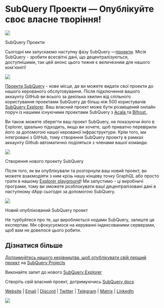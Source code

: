 # SubQuery Проекти — Опублікуйте своє власне творіння!

![](https://miro.medium.com/max/1400/0*Jhkt10DyMiptFocJ)

SubQuery Проекти

Сьогодні ми запускаємо наступну фазу SubQuery —[проекти](https://project.subquery.network). Місія SubQuery - зробити всесвітні дані, що децентралізуються, доступнішими, так цей анонс цього тижня є величезним для нашого ком'юніті!



![](https://miro.medium.com/max/464/0*FTsLOuy0A4cWEwcp)

[Проекти SubQuery](https://project.subquery.network) - нове місце, де ви можете видати свої проекти до нашого керованого обслуговування. Після підключення вашого аккаунту GitHub ви всього за декілька хвилин від спільного користування проектами SubQuery де більш ніж 500 користувачів [SubQuery Explorer](https://explorer.subquery.network/). Ваш власний проект може бути розміщений онлайн поруч із нашими існуючими проектами SubQuery з [ Acala ](https://explorer.subquery.network/subquery/OnFinality-io/acala-subql) та [ Bifrost ](https://explorer.subquery.network/subquery/bifrost-finance/subql).

Ви також можете зберегти ваш проект SubQuery, не показуючи його в Explorer, ідеально підходить, якщо ви хочете, щоб приватно перевірили його за допомогою нашої керованої інфраструктури. Крім того, ми інтегровані з GitHub, тому створення SubQuery проекту в рамках аккаунту Github автоматично поділяться з членами вашої команди.



![](https://miro.medium.com/max/1400/1*IupCbHA6aaal26sYbK-Hbw.png)

Створення нового проекту SubQuery

Після того, як ви опублікували та розгорнули ваш новий проект, ви можете взаємодіяти з ним крізь нашу кінцеву точку GraphQL або просто грати в нашому [Explorer playground](https://explorer.subquery.network/)! Ми запустимо - цi виробничі програми, тому ви зможете розблокувати ваші децентралізовані дані в наступному dApp сьогодні за допомогою SubQuery.



![](https://miro.medium.com/max/1400/1*Re6uHuy05UzWttfWQBM6hg.png)

Новий опублікований SubQuery проект

Не турбуйтеся про те, що виробляється нодами SubQuery, залиште це експертам. Ми сфокусуємося на керуванні індексованими серверами, щоб вам не довелося цього робити.

## Дізнатися більше

[Дотримуйтесь нашого керівництва, щоб опублікувати свій перший проект](https://doc.subquery.network/publish/publish.html) на [SubQuery Projects](https://project.subquery.network)

Виконайте запит до нового [SubQuery Explorer](https://explorer.subquery.network/)

Створіть свій власний проект, дотримуючись [SubQuery docs](https://doc.subquery.network/)

[Website](https://subquery.network/) | [Email](mailto:hello@subquery.network) | [Discord](https://discord.com/invite/78zg8aBSMG) | [Twitter](https://twitter.com/subquerynetwork) | [Telegram](https://t.me/subquerynetwork) | [Matrix](https://matrix.to/#/#subquery:matrix.org) | [LinkedIn](https://www.linkedin.com/company/subquery)

![](https://miro.medium.com/max/1400/0*4Yetj66AO5gHV2rt)